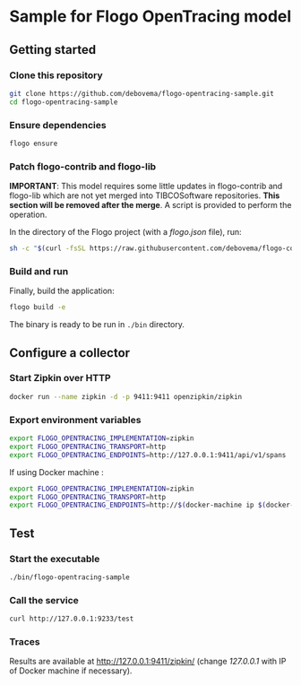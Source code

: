 # Sample for Flogo OpenTracing model

## Getting started

### Clone this repository

```bash
git clone https://github.com/debovema/flogo-opentracing-sample.git
cd flogo-opentracing-sample
```

### Ensure dependencies

```bash
flogo ensure
```

### Patch flogo-contrib and flogo-lib

**IMPORTANT**: This model requires some little updates in flogo-contrib and flogo-lib which are not yet merged into
TIBCOSoftware repositories. **This section will be removed after the merge**.
A script is provided to perform the operation.

In the directory of the Flogo project (with a *flogo.json* file), run:

```bash
sh -c "$(curl -fsSL https://raw.githubusercontent.com/debovema/flogo-contrib-models/master/opentracing/patch-vendor.sh)"
```

### Build and run

Finally, build the application:
```bash
flogo build -e
```

The binary is ready to be run in ```./bin``` directory.

## Configure a collector

### Start Zipkin over HTTP

```bash
docker run --name zipkin -d -p 9411:9411 openzipkin/zipkin
```

### Export environment variables

```bash
export FLOGO_OPENTRACING_IMPLEMENTATION=zipkin
export FLOGO_OPENTRACING_TRANSPORT=http
export FLOGO_OPENTRACING_ENDPOINTS=http://127.0.0.1:9411/api/v1/spans
```

If using Docker machine :

```bash
export FLOGO_OPENTRACING_IMPLEMENTATION=zipkin
export FLOGO_OPENTRACING_TRANSPORT=http
export FLOGO_OPENTRACING_ENDPOINTS=http://$(docker-machine ip $(docker-machine active)):9411/api/v1/spans
```

## Test

### Start the executable

```bash
./bin/flogo-opentracing-sample
```

### Call the service

```bash
curl http://127.0.0.1:9233/test
```

### Traces

Results are available at http://127.0.0.1:9411/zipkin/ (change *127.0.0.1* with IP of Docker machine if necessary).
